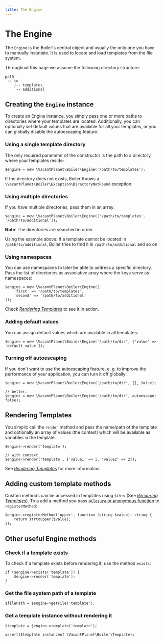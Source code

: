 ```yaml
---
title: The Engine
---
```

The Engine
==========

The `Engine` is the Boiler's central object and usually the only one you have to 
manually instatiate. It is used to locate and load templates from the file system.

Throughout this page we assume the following directory structure:

```text
path
`-- to
	|-- templates
	`-- additional
```

## Creating the `Engine` instance

To create an Engine instance, you simply pass one or more paths to directories 
where your templates are located. Additionally, you can optionally set default values
that are available for all your templates, or you can globally disable the autoescaping
feature.

### Using a single template directory

The only required parameter of the constructor is the path to a directory where your templates reside:

	$engine = new \VacantPlanet\Boiler\Engine('/path/to/templates');

If the directory does not exists, Boiler throws a `\VacantPlanet\Boiler\Exception\DirectoryNotFound`
exception.

### Using multiple directories

If you have multiple directories, pass them in an array:

	$engine = new \VacantPlanet\Boiler\Engine(['/path/to/templates', '/path/to/additional']);

**Note**: The directories are searched in order. 

Using the example above: If a template cannot be located 
in `/path/to/additional`, Boiler tries to find it in `/path/to/additional` and so on. 

### Using namespaces

You can use namespaces to later be able to address a specific directory. Pass the list of
directories as associative array where the keys serve as namespaces:

	$engine = new \VacantPlanet\Boiler\Engine([
		'first' => '/path/to/templates', 
		'second' => '/path/to/additional'
	]);

Check [*Rendering Templates*](rendering.md) to see it in action.

### Adding default values

You can assign default values which are available in all templates:

	$engine = new \VacantPlanet\Boiler\Engine('/path/to/dir', ['value' => 'default value']);

### Turning off autoescaping

If you don't want to use the autoescaping feature, e. g. to improve the performance of your application,
you can turn it off globally:

	$engine = new \VacantPlanet\Boiler\Engine('/path/to/dir', [], false);
	
	// better:
	$engine = new \VacantPlanet\Boiler\Engine('/path/to/dir', autoescape: false);

## Rendering Templates

You simplic call the `render` method and pass the name/path of the template and optionally
an array of values (the context) which will be available as variables in the template.

	$engine->render('template');

	// with context
	$engine->render('template', ['value1' => 1, 'value2' => 2]);

See [*Rendering Templates*](rendering.md) for more information.

## Adding custom template methods

Custom methods can be accessed in templates using `$this` (See [*Rendering Templates*](rendering.md)).
To a add a method you pass a[`Closure` or anonymous function](https://www.php.net/manual/en/functions.anonymous.php) to `registerMethod`:

	$engine->registerMethod('upper', function (string $value): string {
		return strtoupper($value);
	});

## Other useful Engine methods

### Check if a template exists

To check if a template exists before rendering it, use the method `exists`:

	if ($engine->exists('template')) {
		$engine->render('template');
	}


### Get the file system path of a template

	$filePath = $engine->getFile('template');


### Get a template instance without rendering it

	$template = $engine->template('template');

	assert($template instanceof \VacantPlanet\Boiler\Template);
